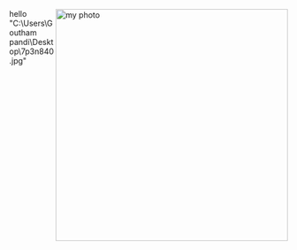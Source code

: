 <html>
  <body>
    <img src="C:\Users\Goutham pandi\Desktop\7p3n840.jpg" alt="my photo" style="float:right;width:420px;height:420px;">
    hello
  </body>
</html>
"C:\Users\Goutham pandi\Desktop\7p3n840.jpg"
